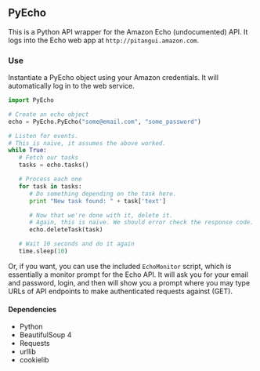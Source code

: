 ## PyEcho

This is a Python API wrapper for the Amazon Echo (undocumented) API. It logs
into the Echo web app at `http://pitangui.amazon.com`.

### Use

Instantiate a PyEcho object using your Amazon credentials. It will automatically
log in to the web service.

```python
import PyEcho

# Create an echo object
echo = PyEcho.PyEcho("some@email.com", "some_password")

# Listen for events.
# This is naïve, it assumes the above worked.
while True:
   # Fetch our tasks
   tasks = echo.tasks()

   # Process each one
   for task in tasks:
      # Do something depending on the task here.
      print "New task found: " + task['text']

      # Now that we're done with it, delete it.
      # Again, this is naïve. We should error check the response code.
      echo.deleteTask(task)

   # Wait 10 seconds and do it again
   time.sleep(10)
```

Or, if you want, you can use the included `EchoMonitor` script, which is
essentially a monitor prompt for the Echo API. It will ask you for your email
and password, login, and then will show you a prompt where you may type
URLs of API endpoints to make authenticated requests against (GET).

#### Dependencies
* Python
* BeautifulSoup 4
* Requests
* urllib
* cookielib

